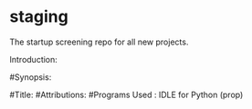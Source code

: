 # staging
The startup screening repo for all new projects.

Introduction:

#Synopsis:

#Title:
#Attributions:
#Programs Used : IDLE for Python (prop)
